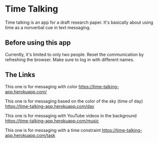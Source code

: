 Time Talking
============

Time talking is an app for a draft research paper. It's basically about using time as a nonverbal cue in text messaging.

## Before using this app
Currently, it's limited to only two people. Reset the communication by refreshing the browser. Make sure to log in with different names.

## The Links

This one is for messaging with color
https://time-talking-app.herokuapp.com/

This one is for messaging based on the color of the sky (time of day)
https://time-talking-app.herokuapp.com/day

This one is for messaging with YouTube videos in the background
https://time-talking-app.herokuapp.com/music

This one is for messaging with a time constraint
https://time-talking-app.herokuapp.com/task
